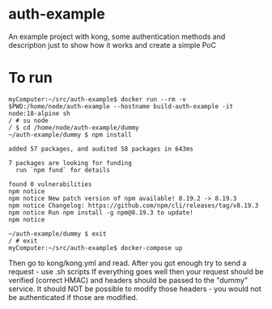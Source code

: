 # auth-example
An example project with kong, some authentication methods and description just to show how it works and create a simple PoC

# To run
```
myComputer:~/src/auth-example$ docker run --rm -v $PWD:/home/node/auth-example --hostname build-auth-example -it node:18-alpine sh
/ # su node
/ $ cd /home/node/auth-example/dummy
~/auth-example/dummy $ npm install

added 57 packages, and audited 58 packages in 643ms

7 packages are looking for funding
  run `npm fund` for details

found 0 vulnerabilities
npm notice 
npm notice New patch version of npm available! 8.19.2 -> 8.19.3
npm notice Changelog: https://github.com/npm/cli/releases/tag/v8.19.3
npm notice Run npm install -g npm@8.19.3 to update!
npm notice 

~/auth-example/dummy $ exit
/ # exit
myComputer:~/src/auth-example$ docker-compose up
```

Then go to kong/kong.yml and read.
After you got enough try to send a request - use .sh scripts
If everything goes well then your request should be verified (correct HMAC) and headers should be passed to the "dummy" service.
It should NOT be possible to modify those headers - you would not be authenticated if those are modified.
